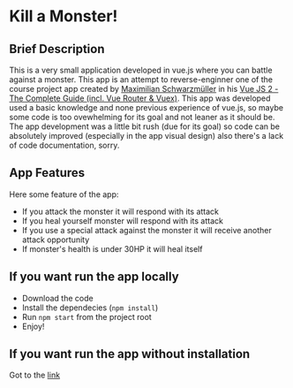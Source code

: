 # Kill a Monster!

## Brief Description

This is a very small application developed in vue.js where you can battle against a monster. This app is an attempt to reverse-enginner one of the course project app created by [Maximilian Schwarzmüller](https://github.com/mschwarzmueller) in his [Vue JS 2 - The Complete Guide (incl. Vue Router & Vuex)](https://www.udemy.com/vuejs-2-the-complete-guide/). This app was developed used a basic knowledge and none previous experience of vue.js, so maybe some code is too ovewhelming for its goal and not leaner as it should be. The app development was a little bit rush (due for its goal) so code can be absolutely improved (especially in the app visual design) also there's a lack of code documentation, sorry.

## App Features

Here some feature of the app:

- If you attack the monster it will respond with its attack
- If you heal yourself monster will respond with its attack
- If you use a special attack against the monster it will receive another attack opportunity
- If monster's health is under 30HP it will heal itself

## If you want run the app locally

- Download the code
- Install the dependecies (`npm install`)
- Run `npm start` from the project root
- Enjoy!

## If you want run the app without installation

Got to the [link](http://stereotyped-measure.surge.sh/)
